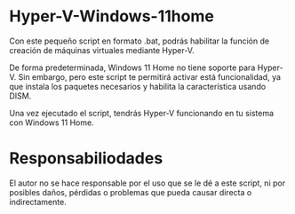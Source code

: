 # Hyper-V-Windows-11home

Con este pequeño script en formato .bat, podrás habilitar la función de creación de máquinas virtuales mediante Hyper-V.

De forma predeterminada, Windows 11 Home no tiene soporte para Hyper-V. Sin embargo, pero este script te permitirá activar está funcionalidad, ya que instala los paquetes necesarios y habilita la característica usando DISM.

Una vez ejecutado el script, tendrás Hyper-V funcionando en tu sistema con Windows 11 Home.

# Responsabiliodades

El autor no se hace responsable por el uso que se le dé a este script, ni por posibles daños, pérdidas o problemas que pueda causar directa o indirectamente.
